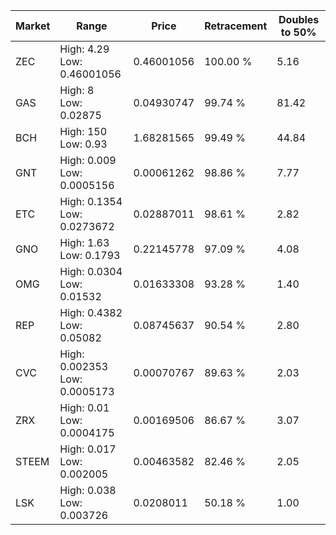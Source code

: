 | Market | Range | Price| Retracement | Doubles to 50% |
| --- | --- | --- | --- | --- |
| ZEC | High: 4.29<br />Low: 0.46001056 | 0.46001056 | 100.00 % | 5.16 |
| GAS | High: 8<br />Low: 0.02875 | 0.04930747 | 99.74 % | 81.42 |
| BCH | High: 150<br />Low: 0.93 | 1.68281565 | 99.49 % | 44.84 |
| GNT | High: 0.009<br />Low: 0.0005156 | 0.00061262 | 98.86 % | 7.77 |
| ETC | High: 0.1354<br />Low: 0.0273672 | 0.02887011 | 98.61 % | 2.82 |
| GNO | High: 1.63<br />Low: 0.1793 | 0.22145778 | 97.09 % | 4.08 |
| OMG | High: 0.0304<br />Low: 0.01532 | 0.01633308 | 93.28 % | 1.40 |
| REP | High: 0.4382<br />Low: 0.05082 | 0.08745637 | 90.54 % | 2.80 |
| CVC | High: 0.002353<br />Low: 0.0005173 | 0.00070767 | 89.63 % | 2.03 |
| ZRX | High: 0.01<br />Low: 0.0004175 | 0.00169506 | 86.67 % | 3.07 |
| STEEM | High: 0.017<br />Low: 0.002005 | 0.00463582 | 82.46 % | 2.05 |
| LSK | High: 0.038<br />Low: 0.003726 | 0.0208011 | 50.18 % | 1.00 |
